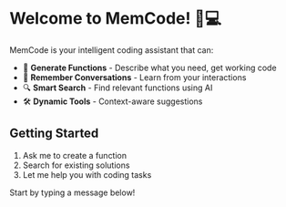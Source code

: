 # Welcome to MemCode! 🧠💻

MemCode is your intelligent coding assistant that can:

- 🔧 **Generate Functions** - Describe what you need, get working code
- 🧠 **Remember Conversations** - Learn from your interactions  
- 🔍 **Smart Search** - Find relevant functions using AI
- 🛠️ **Dynamic Tools** - Context-aware suggestions

## Getting Started

1. Ask me to create a function
2. Search for existing solutions
3. Let me help you with coding tasks

Start by typing a message below!
